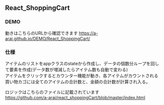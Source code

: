 ## React_ShoppingCart

### DEMO
動きはこちらのURLから確認できます
https://a-arai.github.io/DEMO/React_ShoppingCart/

### 仕様

アイテムのリストをappクラスのstateから作成し、データの個数分ループを回して要素を作成(データ数が増減したらアイテム数も自動で変わる)  
アイテムをクリックするとカウンター機能が動き、各アイテムがカウントされる  
買い物カゴには全てのアイテムの合計数と、金額の合計数が計算され入る。  
  
    
ロジックはこちらのファイルに記載されています  
https://github.com/a-arai/react_shoppingCart/blob/master/index.html